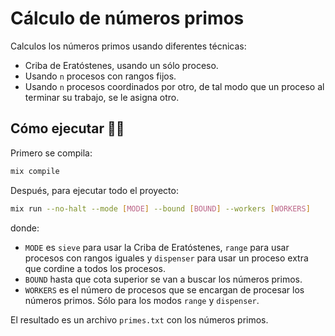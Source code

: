 # Cálculo de números primos

Calculos los números primos usando diferentes técnicas:
- Criba de Eratóstenes, usando un sólo proceso.
- Usando `n` procesos con rangos fijos.
- Usando `n` procesos coordinados por otro, de tal modo que un proceso al terminar su trabajo, se le asigna otro.

## Cómo ejecutar 🚀🚀

Primero se compila:
```bash
mix compile
```
Después, para ejecutar todo el proyecto:
```bash
mix run --no-halt --mode [MODE] --bound [BOUND] --workers [WORKERS]
```
donde:
- `MODE` es `sieve` para usar la Criba de Eratóstenes, `range` para usar procesos con rangos iguales y `dispenser` para usar un proceso extra que cordine a todos los procesos.
- `BOUND` hasta que cota superior se van a buscar los números primos.
- `WORKERS` es el número de procesos que se encargan de procesar los números primos. Sólo para los modos `range` y `dispenser`. 

El resultado es un archivo `primes.txt` con los números primos.